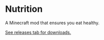 # Nutrition

A Minecraft mod that ensures you eat healthy.

[See releases tab for downloads.](https://github.com/WesCook/Nutrition/releases)
